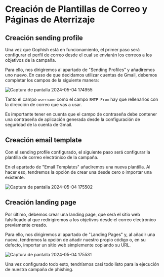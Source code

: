 # Creación de Plantillas de Correo y Páginas de Aterrizaje

## Creación sending profile
Una vez que Gophish está en funcionamiento, el primer paso será configurar el perfil de correo desde el cual se enviarán los correos a los objetivos de la campaña. 

Para ello, nos dirigiremos al apartado de "Sending Profiles" y añadiremos uno nuevo. En caso de que decidamos utilizar cuentas de Gmail, debemos completar los campos de la siguiente manera:

![Captura de pantalla 2024-05-04 174955](https://github.com/CBonastre/0-click/assets/151465796/0ced2f7d-2179-455c-ba68-73b1151e072e)

Tanto el campo `username` como el campo `SMTP From` hay que rellenarlos con la dirección de correo que vas a usar.

Es importante tener en cuenta que el campo de contraseña debe contener una contraseña de aplicación generada desde la configuración de seguridad de la cuenta de Gmail.

## Creación email template

Con el sending profile configurado, el siguiente paso será configurar la plantilla de correo electrónico de la campaña. 

En el apartado de "Email Templates" añadiremos una nueva plantilla. Al hacer eso, tendremos la opción de crear una desde cero o importar una existente.

![Captura de pantalla 2024-05-04 175502](https://github.com/CBonastre/0-click/assets/151465796/eef31b33-3c29-4d53-9b91-47be0e16129b)

## Creación landing page

Por último, debemos crear una landing page, que será el sitio web falsificado al que redirigiremos a los objetivos desde el correo electrónico previamente creado. 

Para ello, nos dirigiremos al apartado de "Landing Pages" y, al añadir una nueva, tendremos la opción de añadir nuestro propio código o, en su defecto, importar un sitio web simplemente copiando su URL.

![Captura de pantalla 2024-05-04 175531](https://github.com/CBonastre/0-click/assets/151465796/6947fac6-3f04-48ed-af09-2a32766eaf13)

Una vez configurado todo esto, tendríamos casi todo listo para la ejecución de nuestra campaña de phishing.


